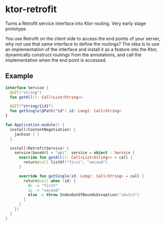 # ktor-retrofit
Turns a Retrofit service interface into Ktor routing. Very early stage prototype.

You use Retrofit on the client side to access the end points of your server,
why not use that same interface to define the routings? The idea is to use an
implementation of the interface and install it as a feature into the Ktor,
dynamically construct routings from the annotations, and call the implementation
when the end point is accessed.

## Example

```kotlin
interface Service {
  @GET("string")
  fun getAll(): Call<List<String>>

  @GET("string/{id}")
  fun getSingle(@Path("id") id: Long): Call<String>
}

fun Application.module() {
  install(ContentNegotiation) {
    jackson { }
  }

  install(RetrofitService) {
    service(baseUrl = "api", service = object : Service {
      override fun getAll(): Call<List<String>> = call {
        return@call listOf("first", "second")
      }

      override fun getSingle(id: Long): Call<String> = call {
        return@call when (id) {
          0L -> "first"
          1L -> "second"
          else -> throw IndexOutOfBoundsException("id=$id")
        }
      }
    })
  }
}
```
